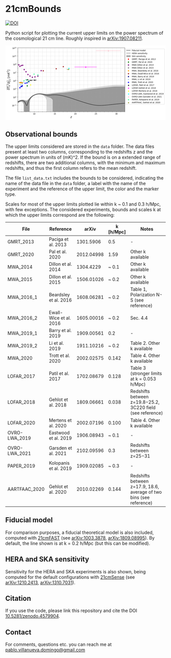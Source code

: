 # 21cmBounds

[![DOI](https://zenodo.org/badge/DOI/10.5281/zenodo.4579904.svg)](https://doi.org/10.5281/zenodo.4579904)

Python script for plotting the current upper limits on the power spectrum of the cosmological 21 cm line.
Roughly inspired in [arXiv:1907.08211](https://arxiv.org/abs/1907.08211).

![](plot_21ps_constraints.png)

## Observational bounds

The upper limits considered are stored in the `data` folder. The data files present at least two columns, corresponding to the redshifts z and the power spectrum in units of (mK)^2. If the bound is on a extended range of redshifts, there are two additional columns, with the minimum and maximum redshifts, and thus the first column refers to the mean redshift.

The file `list_data.txt` includes the bounds to be considered, indicating the name of the data file in the `data` folder, a label with the name of the experiment and the reference of the upper limit, the color and the marker type.

Scales for most of the upper limits plotted lie within k ~ 0.1 and 0.3 h/Mpc, with few exceptions. The considered experiments, bounds and scales k at which the upper limits correspond are the following:

| File | Reference | arXiv | k [h/Mpc] | Notes |
|---|---|---|---|---|
|GMRT_2013 | Paciga et al. 2013 | 1301.5906 | 0.5 | - |
|GMRT_2020 | Pal et al. 2020 | 2012.04998 | 1.59 | Other k available |
|MWA_2014 | Dillon et al. 2014 | 1304.4229 | ~ 0.1 | Other k available |
|MWA_2015 | Dillon et al. 2015 | 1506.01026 | ~ 0.2 | Other k available |
|MWA_2016_1 | Beardsley et al. 2016 | 1608.06281 | ~ 0.2 | Table 1, Polarization N-S (see reference) |
|MWA_2016_2 | Ewall-Wice et al. 2016 | 1605.00016 | ~ 0.2 | Sec. 4.4 |
|MWA_2019_1 | Barry et al. 2019 | 1909.00561 | 0.2 | - |
|MWA_2019_2 | Li et al. 2019 | 1911.10216 | ~ 0.2 | Table 2. Other k available |
|MWA_2020 | Trott et al. 2020 | 2002.02575 | 0.142 | Table 4. Other k available |
|LOFAR_2017 | Patil et al. 2017 | 1702.08679 | 0.128 | Table 3 (stronger limits at k = 0.053 h/Mpc) |
|LOFAR_2018 | Gehlot et al. 2018 | 1809.06661 | 0.038 | Redshifts between z=19.8−25.2, 3C220 field (see reference) |
|LOFAR_2020 | Mertens et al. 2020 | 2002.07196 | 0.100 | Table 4. Other k available |
|OVRO-LWA_2019 | Eastwood et al. 2019 | 1906.08943 | ~ 0.1 | - |
|OVRO-LWA_2021 | Garsden et al. 2021 | 2102.09596 | 0.3 | Redshifts between z=25−31 |
|PAPER_2019 | Kolopanis et al. 2019 | 1909.02085 | ~ 0.3 | - |
|AARTFAAC_2020 | Gehlot et al. 2020 | 2010.02269 | 0.144 |  Redshifts between z=17.9, 18.6, average of two bins (see reference) |



## Fiducial model

For comparison purposes, a fiducial theoretical model is also included, computed with [21cmFAST](https://github.com/andreimesinger/21cmFAST) (see [arXiv:1003.3878](https://arxiv.org/abs/1003.3878), [arXiv:1809.08995](https://arxiv.org/abs/1809.08995)). By default, the line shown is at k = 0.2 h/Mpc (but this can be modified).

## HERA and SKA sensitivity

Sensitivity for the HERA and SKA experiments is also shown, being computed for the default configurations with [21cmSense](https://github.com/jpober/21cmSense) (see [arXiv:1210.2413](https://arxiv.org/abs/1210.2413), [arXiv:1310.7031](https://arxiv.org/abs/1310.7031)).

## Citation

If you use the code, please link this repository and cite the DOI [10.5281/zenodo.4579904](https://doi.org/10.5281/zenodo.4579904).

## Contact

For comments, questions etc. you can reach me at <pablo.villanueva.domingo@gmail.com>
